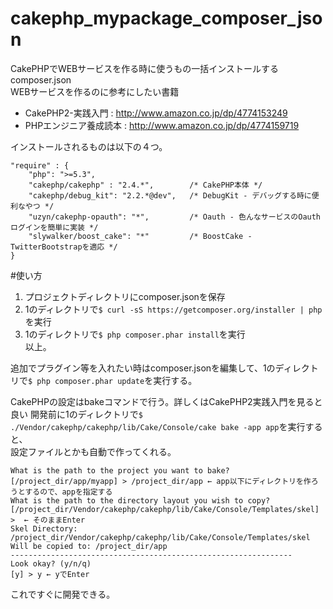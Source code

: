 cakephp_mypackage_composer_json
===============================

CakePHPでWEBサービスを作る時に使うもの一括インストールするcomposer.json  
WEBサービスを作るのに参考にしたい書籍  
* CakePHP2-実践入門 : <http://www.amazon.co.jp/dp/4774153249>  
* PHPエンジニア養成読本 : <http://www.amazon.co.jp/dp/4774159719>  

インストールされるものは以下の４つ。
````
"require" : {
    "php": ">=5.3",
    "cakephp/cakephp" : "2.4.*",        /* CakePHP本体 */
    "cakephp/debug_kit": "2.2.*@dev",   /* DebugKit - デバッグする時に便利なやつ */
    "uzyn/cakephp-opauth": "*",         /* Oauth - 色んなサービスのOauthログインを簡単に実装 */
    "slywalker/boost_cake": "*"         /* BoostCake - TwitterBootstrapを適応 */
}
````

#使い方  
1. プロジェクトディレクトリにcomposer.jsonを保存  
2. 1のディレクトリで`$ curl -sS https://getcomposer.org/installer | php`を実行  
3. 1のディレクトリで`$ php composer.phar install`を実行  
以上。  

追加でプラグイン等を入れたい時はcomposer.jsonを編集して、1のディレクトリで`$ php composer.phar update`を実行する。  


CakePHPの設定はbakeコマンドで行う。詳しくはCakePHP2実践入門を見ると良い
開発前に1のディレクトリで`$ ./Vendor/cakephp/cakephp/lib/Cake/Console/cake bake -app app`を実行すると、  
設定ファイルとかも自動で作ってくれる。  
```` 
What is the path to the project you want to bake?  
[/project_dir/app/myapp] > /project_dir/app ← app以下にディレクトリを作ろうとするので、appを指定する
What is the path to the directory layout you wish to copy?  
[/project_dir/Vendor/cakephp/cakephp/lib/Cake/Console/Templates/skel] >  ← そのままEnter
Skel Directory: /project_dir/Vendor/cakephp/cakephp/lib/Cake/Console/Templates/skel
Will be copied to: /project_dir/app
---------------------------------------------------------------
Look okay? (y/n/q) 
[y] > y ← yでEnter
````  

これですぐに開発できる。
